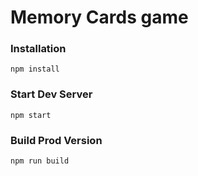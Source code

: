 # Memory Cards game

### Installation

```
npm install
```

### Start Dev Server

```
npm start
```

### Build Prod Version

```
npm run build
```
